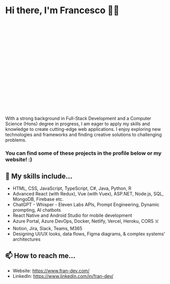 # Hi there, I'm Francesco 👨‍💻
  <img src="https://media1.giphy.com/media/3ov9jNziFTMfzSumAw/giphy.gif?cid=ecf05e47fpfvq59hnjlyn7xiles4gef7xsflcot3m1lqu7lo&amp;rid=giphy.gif&amp;ct=g" alt="vintage space GIF by US National Archives" style="width: 360px; height: 281.25px; opacity: 0;">

With a strong background in Full-Stack Development and a Computer Science (Hons) degree in progress, I am eager to apply my skills and knowledge to create cutting-edge web applications. I enjoy exploring new technologies and frameworks and finding creative solutions to challenging problems.

### You can find some of these projects in the profile below or my website! :)

## 🔨 My skills include...

- HTML, CSS, JavaScript, TypeScript, C#, Java, Python, R
- Advanced React (with Redux), Vue (with Vuex), ASP.NET, Node.js, SQL, MongoDB, Firebase etc.
- ChatGPT - Whisper - Eleven Labs APIs, Prompt Engineering, Dynamic prompting, AI chatbots
- React Native and Android Studio for mobile development
- Azure Portal, Azure DevOps, Docker, Netlify, Vercel, Heroku, CORS ☠️
- Notion, Jira, Slack, Teams, M365
- Designing UI/UX looks, data flows, Figma diagrams, & complex systems' architectures

## 📫 How to reach me...

- Website: https://www.fran-dev.com/
- LinkedIn: https://www.linkedin.com/in/fran-dev/


<!--
**FrancescoCoding/FrancescoCoding** is a ✨ _special_ ✨ repository because its `README.md` (this file) appears on your GitHub profile.

Here are some ideas to get you started:

- 🔭 I’m currently working on ...
- 🌱 I’m currently learning ...
- 👯 I’m looking to collaborate on ...
- 🤔 I’m looking for help with ...
- 💬 Ask me about ...
- 📫 How to reach me: ...
- 😄 Pronouns: ...
- ⚡ Fun fact: ...
-->
